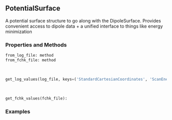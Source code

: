 ## <a id="Psience.Data.Surfaces.PotentialSurface">PotentialSurface</a>
A potential surface structure to go along with the DipoleSurface.
Provides convenient access to dipole data + a unified interface to things like energy minimization

### Properties and Methods
```python
from_log_file: method
from_fchk_file: method
```
<a id="Psience.Data.Surfaces.PotentialSurface.get_log_values" class="docs-object-method">&nbsp;</a>
```python
get_log_values(log_file, keys=('StandardCartesianCoordinates', 'ScanEnergies')): 
```

<a id="Psience.Data.Surfaces.PotentialSurface.get_fchk_values" class="docs-object-method">&nbsp;</a>
```python
get_fchk_values(fchk_file): 
```

### Examples


